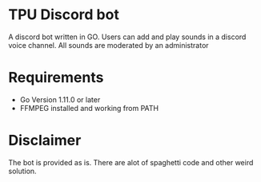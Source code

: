 # TPU Discord bot
A discord bot written in GO. Users can add and play sounds in a discord voice channel. All sounds are moderated by an administrator

# Requirements
* Go Version 1.11.0 or later
* FFMPEG installed and working from PATH

# Disclaimer
The bot is provided as is. There are alot of spaghetti code and other weird solution.